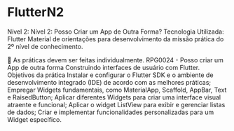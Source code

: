 # FlutterN2
 Nível 2: Nível 2: Posso Criar um App de Outra Forma?
Tecnologia Utilizada: Flutter
Material de orientações para desenvolvimento da missão prática do 2º nível de
conhecimento.

📍 As práticas devem ser feitas individualmente.
RPG0024  - Posso criar um App de outra forma
Construindo interfaces de usuário com Flutter.
Objetivos da prática
Instalar e configurar o Flutter SDK e o ambiente de desenvolvimento integrado (IDE)
de acordo com as melhores práticas;
Empregar Widgets fundamentais, como MaterialApp, Scaffold, AppBar, Text e
RaisedButton;
Aplicar diferentes Widgets para criar uma interface visual atraente e funcional;
Aplicar o widget ListView para exibir e gerenciar listas de dados;
Criar e implementar funcionalidades personalizadas para um Widget específico.

